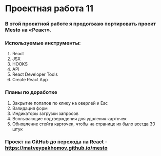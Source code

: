 # Проектная работа 11
### В этой проектной работе я продолжаю портировать проект Mesto на «Реакт».
### Используемые инструменты:
1. React
2. JSX
3. HOOKS
4. API
5. React Developer Tools
6. Create React App

### Планы по доработке
1. Закрытие попапов по клику на оверлей и Esc
2. Валидация форм
3. Индикаторы загрузки запросов
4. Всплывающие подтверждения для удаления карточек
5. Обновление стейта карточек, чтобы на странице их было всегда 30 штук

### Проект на GitHub до перехода на React - https://matveypakhomov.github.io/mesto
